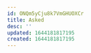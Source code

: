 ```yaml
---
id: ONQm5yCju8k7VmGHUOXCr
title: Asked
desc: ''
updated: 1644181817195
created: 1644181817195
---
```


